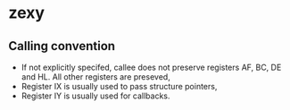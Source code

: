 # zexy

## Calling convention

* If not explicitly specifed, callee does not preserve registers AF, BC, DE and HL. All other registers are preseved,
* Register IX is usually used to pass structure pointers,
* Register IY is usually used for callbacks.
